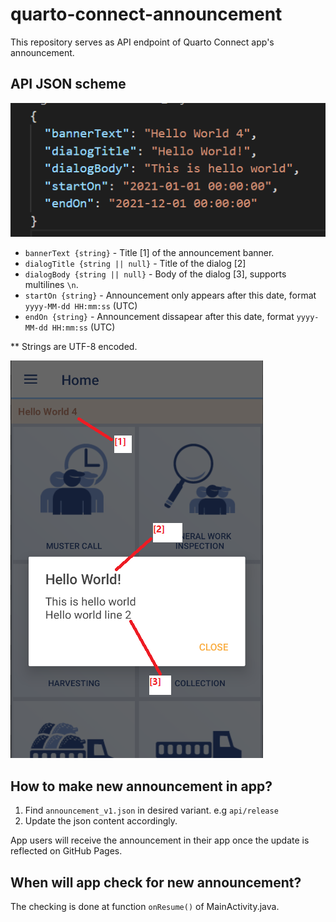 # quarto-connect-announcement

This repository serves as API endpoint of Quarto Connect app's announcement.

## API JSON scheme

![](docs/res/v1_scheme.png)

- `bannerText {string}` - Title [1] of the announcement banner.
- `dialogTitle {string || null}` - Title of the dialog [2] 
- `dialogBody {string || null}` - Body of the dialog [3], supports multilines `\n`.
- `startOn {string}` - Announcement only appears after this date, format `yyyy-MM-dd HH:mm:ss` (UTC)
- `endOn {string}` - Announcement dissapear after this date, format `yyyy-MM-dd HH:mm:ss` (UTC)

** Strings are UTF-8 encoded.

![](docs/res/announcement_sample.png)

## How to make new announcement in app?

1. Find `announcement_v1.json` in desired variant. e.g `api/release`
2. Update the json content accordingly.

App users will receive the announcement in their app once the update is reflected on GitHub Pages.

## When will app check for new announcement?

The checking is done at function `onResume()` of MainActivity.java.

